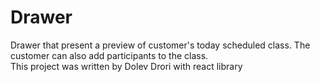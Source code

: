 # Drawer
Drawer that present a preview of customer's today scheduled class. The customer can also add participants to the class. \
This project was written by Dolev Drori with react library
